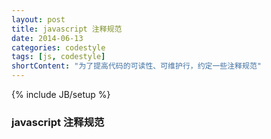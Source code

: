 ```yaml
---
layout: post
title: javascript 注释规范
date: 2014-06-13
categories: codestyle
tags: [js, codestyle]
shortContent: "为了提高代码的可读性、可维护行，约定一些注释规范"
---
```

{% include JB/setup %}

### javascript 注释规范


